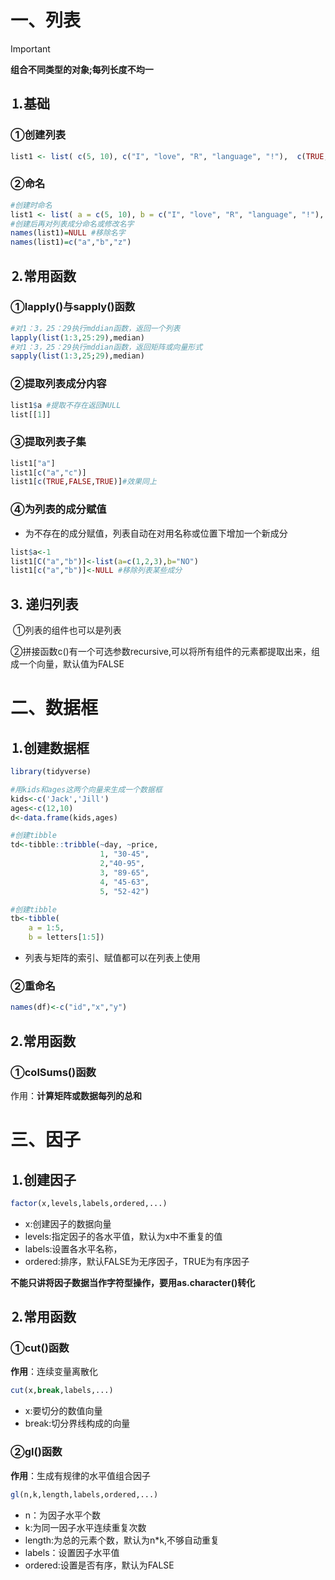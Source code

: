# 一、列表

> [!IMPORTANT]
>
> **组合不同类型的对象;每列长度不均一**

## &#9352;基础

### &#9312;创建列表

```R
list1 <- list( c(5, 10), c("I", "love", "R", "language", "!"),  c(TRUE, TRUE, FALSE, TRUE))
```

### &#9313;命名

```R
#创建时命名
list1 <- list( a = c(5, 10), b = c("I", "love", "R", "language", "!"), c = c(TRUE, TRUE, FALSE, TRUE))
#创建后再对列表成分命名或修改名字
names(list1)=NULL #移除名字
names(list1)=c("a","b","z")
```

## &#9353;常用函数

### &#9312;lapply()与sapply()函数

```R
#对1：3，25：29执行mddian函数，返回一个列表
lapply(list(1:3,25:29),median)
#对1：3，25：29执行mddian函数，返回矩阵或向量形式
sapply(list(1:3,25;29),median)
```

### &#9313;提取列表成分内容

```R
list1$a #提取不存在返回NULL
list[[1]]
```

### &#9314;提取列表子集

```R
list1["a"]
list1[c("a","c")]
list1[c(TRUE,FALSE,TRUE)]#效果同上
```

### &#9315;为列表的成分赋值

* 为不存在的成分赋值，列表自动在对用名称或位置下增加一个新成分

```R
list$a<-1
list1[C("a","b")]<-list(a=c(1,2,3),b="NO")
list1[c("a","b")]<-NULL #移除列表某些成分
```

## 3. 递归列表

​	&#9312;列表的组件也可以是列表

​	&#9313;拼接函数c()有一个可选参数recursive,可以将所有组件的元素都提取出来，组成一个向量，默认值为FALSE

# 二、数据框

## &#9352;创建数据框

```R
library(tidyverse)

#用kids和ages这两个向量来生成一个数据框
kids<-c('Jack','Jill')
ages<-c(12,10)
d<-data.frame(kids,ages)

#创建tibble
td<-tibble::tribble(~day, ~price,
                    1, "30-45",
                    2,"40-95",
                    3, "89-65",
                    4, "45-63",
                    5, "52-42")

#创建tibble
tb<-tibble(
    a = 1:5,
    b = letters[1:5])

```

* 列表与矩阵的索引、赋值都可以在列表上使用

### &#9313;重命名

```R
names(df)<-c("id","x","y")
```

## 2.常用函数

### &#9312;colSums()函数

作用：**计算矩阵或数据每列的总和**

# 三、因子

## &#9352;创建因子

```R
factor(x,levels,labels,ordered,...)
```

* x:创建因子的数据向量
* levels:指定因子的各水平值，默认为x中不重复的值
* labels:设置各水平名称，
* ordered:排序，默认FALSE为无序因子，TRUE为有序因子

__不能只讲将因子数据当作字符型操作，要用as.character()转化__

## &#9353;常用函数

### &#9312;cut()函数

**作用**：连续变量离散化

```R
cut(x,break,labels,...)
```

* x:要切分的数值向量
* break:切分界线构成的向量

### &#9313;gl()函数

**作用**：生成有规律的水平值组合因子

```R
gl(n,k,length,labels,ordered,...)
```

* n：为因子水平个数
* k:为同一因子水平连续重复次数
* length:为总的元素个数，默认为n*k,不够自动重复
* labels：设置因子水平值
* ordered:设置是否有序，默认为FALSE

